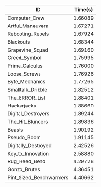 |ID|Time(s)|
|-|-|
|Computer_Crew|1.66089|
|Artful_Maneuvers|1.67271|
|Rebooting_Rebels|1.67924|
|Blackouts|1.68344|
|Grapevine_Squad|1.69160|
|Creed_Symbol|1.75995|
|Prime_Calculus|1.76000|
|Loose_Screws|1.76926|
|Byte_Mechanics|1.77265|
|Smalltalk_Dribble|1.82512|
|The_ERROR_List|1.88401|
|Hackerjacks|1.88660|
|Digital_Destroyers|1.89244|
|The_Hit_Blunders|1.89836|
|Beasts|1.90192|
|Pseudo_Boom|1.91145|
|Digitally_Destroyed|2.42526|
|Key_to_Innovation|2.58880|
|Rug_Heed_Bend|4.29728|
|Gonzo_Brutes|4.36451|
|Pint_Sized_Benchwarmers|4.40662|

